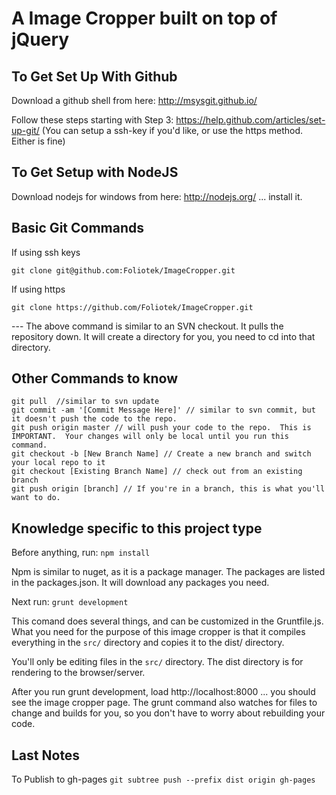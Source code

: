 A Image Cropper built on top of jQuery
===

To Get Set Up With Github
---
Download a github shell from here: http://msysgit.github.io/

Follow these steps starting with Step 3: https://help.github.com/articles/set-up-git/
(You can setup a ssh-key if you'd like, or use the https method.  Either is fine)


To Get Setup with NodeJS
---
Download nodejs for windows from here: http://nodejs.org/ ... install it.


Basic Git Commands
---
If using ssh keys
```
git clone git@github.com:Foliotek/ImageCropper.git
```

If using https
```
git clone https://github.com/Foliotek/ImageCropper.git
```

--- The above command is similar to an SVN checkout.  It pulls the repository down.  It will create a directory for you, you need to cd into that directory.


Other Commands to know
---
```
git pull  //similar to svn update
git commit -am '[Commit Message Here]' // similar to svn commit, but it doesn't push the code to the repo.
git push origin master // will push your code to the repo.  This is IMPORTANT.  Your changes will only be local until you run this command.
git checkout -b [New Branch Name] // Create a new branch and switch your local repo to it
git checkout [Existing Branch Name] // check out from an existing branch
git push origin [branch] // If you're in a branch, this is what you'll want to do.
```

Knowledge specific to this project type
---
Before anything, run: `npm install`

Npm is similar to nuget, as it is a package manager.  The packages are listed in the packages.json.  It will download any packages you need.

Next run: `grunt development`

This comand does several things, and can be customized in the Gruntfile.js.  What you need for the purpose of this image cropper is that it compiles everything in the `src/` directory and copies it to the dist/ directory.

You'll only be editing files in the `src/` directory.  The dist directory is for rendering to the browser/server.

After you run grunt development, load http://localhost:8000 ... you should see the image cropper page.  The grunt command also watches for files to change and builds for you, so you don't have to worry about rebuilding your code.



Last Notes
---
To Publish to gh-pages `git subtree push --prefix dist origin gh-pages`